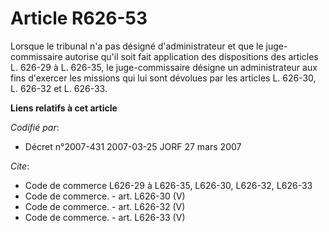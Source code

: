 # Article R626-53

Lorsque le tribunal n'a pas désigné d'administrateur et que le juge-commissaire autorise qu'il soit fait application des
dispositions des articles L. 626-29 à L. 626-35, le juge-commissaire désigne un administrateur aux fins d'exercer les
missions qui lui sont dévolues par les articles L. 626-30, L. 626-32 et L. 626-33.

**Liens relatifs à cet article**

_Codifié par_:

  - Décret n°2007-431 2007-03-25 JORF 27 mars 2007

_Cite_:

  - Code de commerce L626-29 à L626-35, L626-30, L626-32, L626-33
  - Code de commerce. - art. L626-30 (V)
  - Code de commerce. - art. L626-32 (V)
  - Code de commerce. - art. L626-33 (V)
